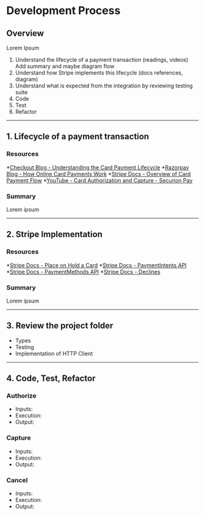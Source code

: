 # Development Process #

## Overview ##

Lorem Ipsum

1. Understand the lifecycle of a payment transaction (readings, videos) Add summary and maybe diagram flow
2. Understand how Stripe implements this lifecycle (docs references, diagram)
3. Understand what is expected from the integration by reviewing testing suite
4. Code
5. Test
6. Refactor

---

## 1. Lifecycle of a payment transaction ##

### Resources ###
*[Checkout Blog - Understanding the Card Payment Lifecycle](https://www.checkout.com/blog/post/understanding-the-card-payment-lifecycle)
*[Razorpay Blog - How Online Card Payments Work](https://razorpay.com/blog/how-online-card-payments-work/)
*[Stripe Docs - Overview of Card Payment Flow](https://stripe.com/docs/payments/cards/overview)
*[YouTube - Card Authorization and Capture - Securion Pay](https://www.youtube.com/watch?v=COIGiEUDKQs&ab_channel=SecurionPay)

### Summary ###

Lorem ipsum

---

## 2. Stripe Implementation ##

### Resources ###
*[Stripe Docs - Place on Hold a Card](https://stripe.com/docs/payments/capture-later)
*[Stripe Docs - PaymentIntents API](https://stripe.com/docs/api/payment_intents)
*[Stripe Docs - PaymentMethods API](https://stripe.com/docs/api/payment_methods)
*[Stripe Docs - Declines](https://stripe.com/docs/declines)

### Summary ###

Lorem ipsum

---

## 3. Review the project folder ##

- Types
- Testing
- Implementation of HTTP Client

---

## 4. Code, Test, Refactor ##

### Authorize ###

* Inputs:
* Execution:
* Output:

### Capture ###

* Inputs:
* Execution:
* Output:

### Cancel ###

* Inputs:
* Execution:
* Output: